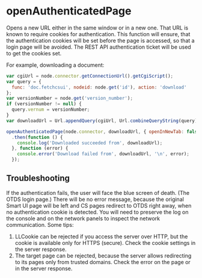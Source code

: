 # openAuthenticatedPage

Opens a new URL either in the same window or in a new one. That URL is known to require cookies for authentication. This function will ensure, that the authentication cookies will be set before the page is accessed, so that a login page will be avoided. The REST API authentication ticket will be used to get the cookies set.

For example, downloading a document:

```js
var cgiUrl = node.connector.getConnectionUrl().getCgiScript();
var query = {
  func: 'doc.fetchcsui', nodeid: node.get('id'), action: 'download'
};
var versionNumber = node.get('version_number');
if (versionNumber != null) {
  query.vernum = versionNumber;
}
var downloadUrl = Url.appendQuery(cgiUrl, Url.combineQueryString(query));

openAuthenticatedPage(node.connector, downloadUrl, { openInNewTab: false })
  .then(function () {
    console.log('Downloaded succeeded from', downloadUrl);
  }, function (error) {
    console.error('Download failed from', downloadUrl, '\n', error);
  });
```

## Troubleshooting

If the authentication fails, the user will face the blue screen of death. (The OTDS login page.) There will be no error message, because the original Smart UI page will be left and CS pages redirect to OTDS right away, when no authentication cookie is detected. You will need to preserve the log on the console and on the network panels to inspect the network communication. Some tips:

1. LLCookie can be rejected if you access the server over HTTP, but the cookie is available only for HTTPS (secure). Check the cookie settings in the server response.
2. The target page can be rejected, because the server allows redirecting to its pages only from trusted domains. Check the error on the page or in the server response.
